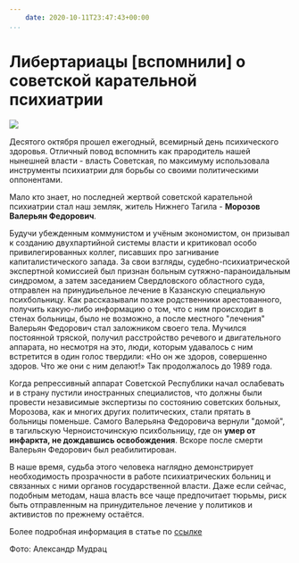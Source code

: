 ```yaml
---
    date: 2020-10-11T23:47:43+00:00
...
```


# Либертариацы [вспомнили] о советской карательной психиатрии

![​](https://telegra.ph/file/32d4b81ed711c7a746d8f.jpg)

Десятого октября прошел ежегодный, всемирный день психического здоровья. Отличный повод вспомнить как прародитель нашей нынешней власти - власть Советская, по максимуму использовала инструменты психиатрии для борьбы со своими политическими оппонентами. 

Мало кто знает, но последней жертвой советской карательной психиатрии стал наш земляк, житель Нижнего Тагила - **Морозов Валерьян Федорович**. 

Будучи убежденным коммунистом и учёным экономистом, он призывал к созданию двухпартийной системы власти и критиковал особо привилегированных коллег, писавших про загнивание капиталистического запада. За свои взгляды, судебно-психиатрической экспертной комиссией был признан больным сутяжно-параноидальным синдромом, а затем заседанием Свердловского областного суда, отправлен на принудиьельное лечение в Казанскую специальную психбольницу. Как рассказывали позже родственники арестованного, получить какую-либо информацию о том, что с ним происходит в стенах больницы, было не возможно, а после местного "лечения" Валерьян Федорович стал заложником своего тела. Мучился постоянной тряской, получил расстройство речевого и двигательного аппарата, но несмотря на это, люди, которым удавалось с ним встретится в один голос твердили: «Но он же здоров, совершенно здоров. Что же они с ним делают!» Так продолжалось до 1989 года. 

Когда репрессивный аппарат Советской Республики начал ослабевать и в страну пустили иностранных специалистов, что должны были провести независимые экспертизы по состоянию советских больных, Морозова, как и многих других политических, стали прятать в больницы поменьше. Самого Валерьяна Федоровича вернули "домой", в тагильскую Черноисточинскую психбольницу, где он **умер от инфаркта, не дождавшись освобождения**.
Вскоре после смерти Валерьян Федорович был реабилитирован. 

В наше время, судьба этого человека наглядно демонстрирует необходимость прозрачности в работе психиатрических больниц и связанных с ними органов государственной власти. Даже если сейчас, подобным методам, наша власть все чаще предпочитает тюрьмы, риск быть отправленным на принудительное лечение у политиков и активистов по прежнему остаётся.

Более подробная информация в статье по [ссылке](https://www.sakharov-center.ru/asfcd/auth/?t=page&num=8555)

Фото: Александр Мудрац